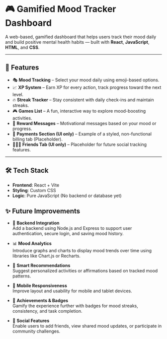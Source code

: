 # 🎮 Gamified Mood Tracker Dashboard

A web-based, gamified dashboard that helps users track their mood daily and build positive mental health habits — built with **React**, **JavaScript**, **HTML**, and **CSS**.

---

## 🚀 Features

- 🎭 **Mood Tracking** – Select your mood daily using emoji-based options.
- 📈 **XP System** – Earn XP for every action, track progress toward the next level.
- 🔥 **Streak Tracker** – Stay consistent with daily check-ins and maintain streaks.
- 🎮 **Games List** – A fun, interactive way to explore mood-boosting activities.
- 🧠 **Reward Messages** – Motivational messages based on your mood or progress.
- 🧾 **Payments Section (UI only)** – Example of a styled, non-functional billing tab (Placeholder).
- 🧑‍🤝‍🧑 **Friends Tab (UI only)** – Placeholder for future social tracking features.

---

## 🛠️ Tech Stack

- **Frontend**: React + Vite
- **Styling**: Custom CSS
- **Logic**: Pure JavaScript (No backend or database yet)

 
## ✨ Future Improvements

- 🔐 **Backend Integration**  
  Add a backend using Node.js and Express to support user authentication, secure login, and saving mood history.

- 📊 **Mood Analytics**  
  Introduce graphs and charts to display mood trends over time using libraries like Chart.js or Recharts.

- 🧠 **Smart Recommendations**  
  Suggest personalized activities or affirmations based on tracked mood patterns.

- 📱 **Mobile Responsiveness**  
  Improve layout and usability for mobile and tablet devices.

- 🎯 **Achievements & Badges**  
  Gamify the experience further with badges for mood streaks, consistency, and task completion.

- 👥 **Social Features**  
  Enable users to add friends, view shared mood updates, or participate in community challenges.
